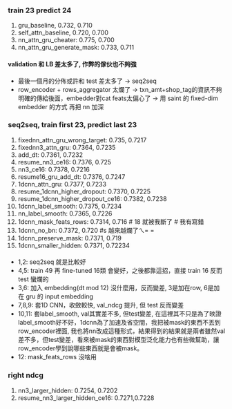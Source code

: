 ### train 23 predict 24
1. gru_baseline, 0.732, 0.710
2. self_attn_baseline, 0.720, 0.700
3. nn_attn_gru_cheater: 0.775, 0.700
4. nn_attn_gru_generate_mask: 0.733, 0.711
#### validation 和 LB 差太多了, 作弊的傢伙也不夠強
- 最後一個月的分佈或許和 test 差太多了 -> seq2seq
- row_encoder + rows_aggregator 太爛了 -> txn_amt+shop_tag的資訊不夠明確的傳給後面，embedder對cat feats太偏心了
    -> 用 saint 的 fixed-dim embedder 的方式 再把 nn 加深

### seq2seq, train first 23, predict last 23
1. fixednn_attn_gru_wrong_target: 0.735, 0.7217
2. fixednn3_attn_gru: 0.7364, 0.7235
3. add_dt: 0.7361, 0.7232
4. resume_nn3_ce16: 0.7376, 0.725   
5. nn3_ce16: 0.7378, 0.7216         
6. resume16_gru_add_dt: 0.7376, 0.7247 
7. 1dcnn_attn_gru: 0.7377, 0.7233
8. resume_1dcnn_higher_dropout: 0.7370, 0.7225
9. resume_1dcnn_higher_dropout_ce16: 0.7382, 0.7238
10. 1dcnn_label_smooth: 0.7375, 0.7234
11. nn_label_smooth: 0.7365, 0.7226
12. 1dcnn_mask_feats_rows: 0.7314, 0.716   # 18 就被我斷了 # 我有寫錯
13. 1dcnn_no_bn: 0.7372, 0.720 #s 越來越爛了ㄟ= =
14. 1dcnn_preserve_mask: 0.7371, 0.719
15. 1dcnn_smaller_hidden: 0.7371, 0.72234

#### 
- 1,2: seq2seq 就是比較好
- 4,5: train 49 再 fine-tuned 16類 會變好，之後都靠這招，直接 train 16 反而 test 蠻爛的
- 3,6: 加入 embedding(dt mod 12) 沒什麼用，反而變差, 3是加在row, 6是加在 gru 的 input embedding 
- 7,8,9: 套1D CNN，收斂較快, val_ndcg 提升, 但 test 反而變差
- 10,11: 套label_smooth, val其實差不多, 但test變差, 在這裡其不只是為了映證label_smooth好不好，1dcnn為了加速及省空間，我把被mask的東西不丟到row_encoder裡面, 我也將nn改成這種形式，結果得到的結果就是兩者雖然val差不多，但test變差，看來被mask的東西對模型泛化能力也有些微幫助，讓row_encoder學到說哪些東西就是會被mask。
- 12: mask_feats_rows 沒啥用



### right ndcg
1. nn3_larger_hidden: 0.7254, 0.7202
2. resume_nn3_larger_hidden_ce16: 0.7271,0.7228 
